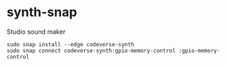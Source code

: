 # synth-snap
Studio sound maker

```
sudo snap install --edge codeverse-synth
sudo snap connect codeverse-synth:gpio-memory-control :gpio-memory-control
```
